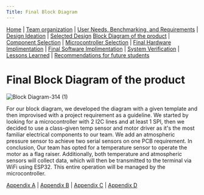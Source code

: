 ```yaml
---
Title: Final Block Diagram 
---
```

[Home](/index.md) | [Team organization](/Team_organization.md) | [User Needs, Benchmarking, and Requirements](/User_Needs_Benchmarking_Requirements.md) | [Design Ideation](/Design_Ideation.md) | [Selected Design](/Selected_Design.md) 
[Block Diagram of the product](/Block_Diagram_of_the_product.md) | [Component Selection](/Component_Selection.md) | [Microcontroller Selection](/Microcontroller_Selection.md) | [Final Hardware Implimentation](/Final_Hardware_Implementation.md) | [Final Software Implimentation](/Software_Proposal.md) | [System Verification](/System_Verification.md) | [Lessons Learned](/Lessons_Learned.md) | [Recommendations for future students](/Recommendations_for_future_students.md)

# Final Block Diagram of the product 
![Block Diagram-314 (1)](https://github.com/EGR314-Spring2024-Team303/EGR314-Spring2024-Team303.github.io/assets/156623314/bbce8f6a-56d2-4d08-9275-a05007e62109)

For our block diagram, we developed the diagram with a given template and then improvised with a project requirement as a guideline. We started by looking for a microcontroller with 2 I2C lines and at least 1 SPI, then we decided to use a class-given temp sensor and motor driver as it's the most familiar electrical components to our team. We add an atmospheric pressure sensor to achieve two serial sensors on one PCB requirement. In conclusion, Our team has opted for a temperature sensor to operate the motor as a flag raiser. Additionally, both temperature and atmospheric sensors will collect data, which will then be transmitted to the terminal via WiFi using ESP32. This entire operation will be managed by the microcontroller.

[Appendix A](/Appendix_A.md) | [Appendix B](/Appendix_B.md) | [Appendix C](/Appendix_C.md) | [Appendix D](/Appendix_D.md)
